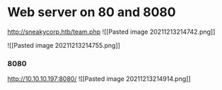 # Web server on 80 and 8080
http://sneakycorp.htb/team.php
![[Pasted image 20211213214742.png]]

![[Pasted image 20211213214755.png]]


### 8080
http://10.10.10.197:8080/
![[Pasted image 20211213214914.png]]